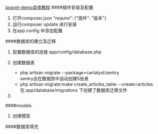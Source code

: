 [laravel-demo具体教程](http://lvwenhan.com/laravel/398.html)
####插件安装及配置
1. 打开composer.json   "require": {"插件": "版本"}
2. 运行composer update 进行安装
3. 在app.config 中添加配置

####数据库的建立及迁移
1. 配置数据库的连接 app/config/database.php
2. 创建数据表 
    + php artisan migrate --package=cartalyst/sentry    
      sentry会在数据库中自动创建5张表
    + php artisan migrate:make create_articles_table --create=articles        
      在.app/database/migrations 下创建了数据库迁移文件

3. 

####models
1. 创建模型

####数据库填充


